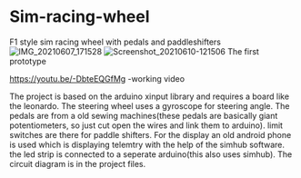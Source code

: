 # Sim-racing-wheel
F1 style sim racing wheel with pedals and paddleshifters
![IMG_20210607_171528](https://user-images.githubusercontent.com/86282256/129944784-871a32f5-b26b-4733-afdb-b64c0f9823df.jpg)
![Screenshot_20210610-121506](https://user-images.githubusercontent.com/86282256/129944869-4a946111-ef68-4ff1-aa33-6e4a41c37a23.jpg)
The first prototype


https://youtu.be/-DbteEQGfMg
-working video

The project is based on the arduino xinput library and requires a board like the leonardo.
The steering wheel uses a gyroscope for steering angle.
The pedals are from a old sewing machines(these pedals are basically giant potentiometers, so just cut open the wires and link them to arduino).
limit switches are there for paddle shifters.
For the display an old android phone is used which is displaying telemtry with the help of the simhub software.
the led strip is connected to a seperate arduino(this also uses simhub).
The circuit diagram is in the project files.
